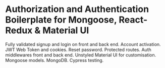 # Authorization and Authentication Boilerplate for Mongoose, React-Redux & Material UI
Fully validated signup and login on front and back end. Account activation. JWT Web Token and cookies. Reset password. Protected routes. Auth middlewares front and back end. Unstyled Material UI for customisation. Mongoose models. MongoDB. Cypress testing.

